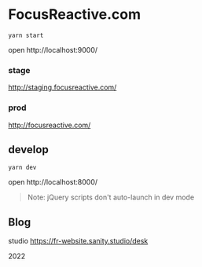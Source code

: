 # FocusReactive.com

`yarn start`

open http://localhost:9000/

### stage

http://staging.focusreactive.com/

### prod

http://focusreactive.com/


## develop

`yarn dev`

open http://localhost:8000/

>Note: jQuery scripts don't auto-launch in dev mode

## Blog

studio https://fr-website.sanity.studio/desk

2022

